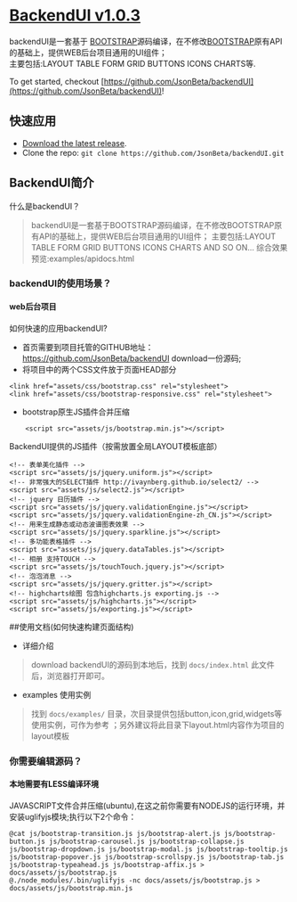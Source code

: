 # [BackendUI v1.0.3](https://github.com/JsonBeta/backendUI)

backendUI是一套基于 [BOOTSTRAP](https://github.com/JsonBeta/BOOTSTRAP "BOOTSTRAP")源码编译，在不修改[BOOTSTRAP](https://github.com/JsonBeta/BOOTSTRAP "BOOTSTRAP")原有API的基础上，提供WEB后台项目通用的UI组件；<br/>
主要包括:LAYOUT TABLE FORM GRID BUTTONS ICONS CHARTS等.

To get started, checkout [https://github.com/JsonBeta/backendUI](https://github.com/JsonBeta/backendUI)!



## 快速应用

* [Download the latest release](https://github.com/JsonBeta/backendUI/archive/master.zip).
* Clone the repo: `git clone https://github.com/JsonBeta/backendUI.git`



## BackendUI简介
什么是backendUI？
> backendUI是一套基于BOOTSTRAP源码编译，在不修改BOOTSTRAP原有API的基础上，提供WEB后台项目通用的UI组件；
主要包括:LAYOUT TABLE FORM GRID BUTTONS ICONS CHARTS AND SO ON...
综合效果预览:examples/apidocs.html

### backendUI的使用场景？
#### web后台项目

如何快速的应用backendUI?

* 首页需要到项目托管的GITHUB地址： https://github.com/JsonBeta/backendUI download一份源码;
* 将项目中的两个CSS文件放于页面HEAD部分

``` 
<link href="assets/css/bootstrap.css" rel="stylesheet">
<link href="assets/css/bootstrap-responsive.css" rel="stylesheet">
```

* bootstrap原生JS插件合并压缩
	
```
	<script src="assets/js/bootstrap.min.js"></script>
```
	
BackendUI提供的JS插件（按需放置全局LAYOUT模板底部）

    <!-- 表单美化插件 -->
    <script src="assets/js/jquery.uniform.js"></script>
    <!-- 非常强大的SELECT插件 http://ivaynberg.github.io/select2/ -->
    <script src="assets/js/select2.js"></script>
    <!-- jquery 日历插件 -->
    <script src="assets/js/jquery.validationEngine.js"></script>
    <script src="assets/js/jquery.validationEngine-zh_CN.js"></script>
    <!-- 用来生成静态或动态波谱图表效果 -->
    <script src="assets/js/jquery.sparkline.js"></script>
    <!-- 多功能表格插件 -->
    <script src="assets/js/jquery.dataTables.js"></script>
    <!-- 相册 支持TOUCH -->
    <script src="assets/js/touchTouch.jquery.js"></script>
    <!-- 泡泡消息 -->
    <script src="assets/js/jquery.gritter.js"></script>
    <!-- highcharts绘图 包含highcharts.js exporting.js -->
    <script src="assets/js/highcharts.js"></script>
    <script src="assets/js/exporting.js"></script>
    
##使用文档(如何快速构建页面结构)

* 详细介绍
> download backendUI的源码到本地后，找到 `docs/index.html` 此文件后，浏览器打开即可。 
* examples 使用实例
> 找到 `docs/examples/` 目录，次目录提供包括button,icon,grid,widgets等使用实例，可作为参考
  ；另外建议将此目录下layout.html内容作为项目的layout模板

### 你需要编辑源码？
#### 本地需要有LESS编译环境

JAVASCRIPT文件合并压缩(ubuntu),在这之前你需要有NODEJS的运行环境，并安装uglifyjs模块;执行以下2个命令：

```
@cat js/bootstrap-transition.js js/bootstrap-alert.js js/bootstrap-button.js js/bootstrap-carousel.js js/bootstrap-collapse.js js/bootstrap-dropdown.js js/bootstrap-modal.js js/bootstrap-tooltip.js js/bootstrap-popover.js js/bootstrap-scrollspy.js js/bootstrap-tab.js js/bootstrap-typeahead.js js/bootstrap-affix.js > docs/assets/js/bootstrap.js
@./node_modules/.bin/uglifyjs -nc docs/assets/js/bootstrap.js > docs/assets/js/bootstrap.min.js
```
